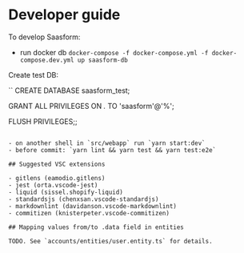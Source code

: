 # Developer guide

To develop Saasform:
- run docker db `docker-compose -f docker-compose.yml -f docker-compose.dev.yml up saasform-db`

Create test DB:

``
CREATE DATABASE saasform_test;

GRANT ALL PRIVILEGES ON *.* TO 'saasform'@'%';

FLUSH PRIVILEGES;;
```

- on another shell in `src/webapp` run `yarn start:dev`
- before commit: `yarn lint && yarn test && yarn test:e2e`

## Suggested VSC extensions

- gitlens (eamodio.gitlens)
- jest (orta.vscode-jest)
- liquid (sissel.shopify-liquid)
- standardsjs (chenxsan.vscode-standardjs)
- markdownlint (davidanson.vscode-markdownlint)
- commitizen (knisterpeter.vscode-commitizen)

## Mapping values from/to .data field in entities

TODO. See `accounts/entities/user.entity.ts` for details.

